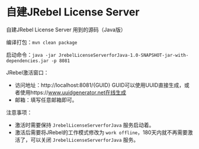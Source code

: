 # 自建JRebel License Server
自建JRebel License Server 用到的源码（Java版）

编译打包：`mvn clean package`

启动命令：`java -jar JrebelLicenseServerforJava-1.0-SNAPSHOT-jar-with-dependencies.jar -p 8081`

JRebel激活窗口：
  * 访问地址：http://localhost:8081/{GUID}
    GUID可以使用UUID直接生成，或者使用https://www.uuidgenerator.net在线生成
  * 邮箱：填写任意邮箱即可。

注意事项：
* 激活时需要保持 `JrebelLicenseServerforJava` 服务启动着。
* 激活后需要将JRebel的工作模式修改为 `work offline`，180天内就不再需要激活了，可以关闭 `JrebelLicenseServerforJava` 服务。

